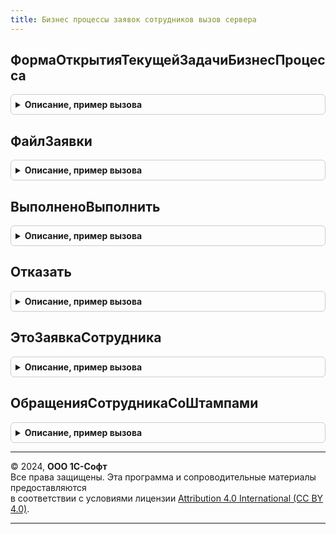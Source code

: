 ```yaml
---
title: Бизнес процессы заявок сотрудников вызов сервера
---
```



## ФормаОткрытияТекущейЗадачиБизнесПроцесса
<details style="margin: 1em 0; padding: 0.5em; border: 1px solid #ccc; border-radius: 6px;">

<summary style="font-weight: bold; cursor: pointer;">Описание, пример вызова</summary>

```bsl

Функция ФормаОткрытияТекущейЗадачиБизнесПроцесса(БизнесПроцесс) Экспорт
```

Пример вызова
```bsl
Результат = БизнесПроцессыЗаявокСотрудниковВызовСервера.ФормаОткрытияТекущейЗадачиБизнесПроцесса(БизнесПроцесс) 
```
</details>

## ФайлЗаявки
<details style="margin: 1em 0; padding: 0.5em; border: 1px solid #ccc; border-radius: 6px;">

<summary style="font-weight: bold; cursor: pointer;">Описание, пример вызова</summary>

```bsl

Функция ФайлЗаявки(БизнесПроцесс) Экспорт
```

Пример вызова
```bsl
Результат = БизнесПроцессыЗаявокСотрудниковВызовСервера.ФайлЗаявки(БизнесПроцесс) 
```
</details>

## ВыполненоВыполнить
<details style="margin: 1em 0; padding: 0.5em; border: 1px solid #ccc; border-radius: 6px;">

<summary style="font-weight: bold; cursor: pointer;">Описание, пример вызова</summary>

```bsl

Процедура ВыполненоВыполнить(Заявка, СостояниеЗапроса, Исполнитель) Экспорт
```

Пример вызова
```bsl
БизнесПроцессыЗаявокСотрудниковВызовСервера.ВыполненоВыполнить(Заявка, СостояниеЗапроса, Исполнитель) 
```
</details>

## Отказать
<details style="margin: 1em 0; padding: 0.5em; border: 1px solid #ccc; border-radius: 6px;">

<summary style="font-weight: bold; cursor: pointer;">Описание, пример вызова</summary>

```bsl

Процедура Отказать(Заявка, СостояниеЗапроса, Исполнитель) Экспорт
```

Пример вызова
```bsl
БизнесПроцессыЗаявокСотрудниковВызовСервера.Отказать(Заявка, СостояниеЗапроса, Исполнитель) 
```
</details>

## ЭтоЗаявкаСотрудника
<details style="margin: 1em 0; padding: 0.5em; border: 1px solid #ccc; border-radius: 6px;">

<summary style="font-weight: bold; cursor: pointer;">Описание, пример вызова</summary>

```bsl

Функция ЭтоЗаявкаСотрудника(Ссылка) Экспорт
```

Пример вызова
```bsl
Результат = БизнесПроцессыЗаявокСотрудниковВызовСервера.ЭтоЗаявкаСотрудника(Ссылка) 
```
</details>

## ОбращенияСотрудникаСоШтампами
<details style="margin: 1em 0; padding: 0.5em; border: 1px solid #ccc; border-radius: 6px;">

<summary style="font-weight: bold; cursor: pointer;">Описание, пример вызова</summary>

```bsl

Функция ОбращенияСотрудникаСоШтампами(ЭлектронныйДокумент) Экспорт
```

Пример вызова
```bsl
Результат = БизнесПроцессыЗаявокСотрудниковВызовСервера.ОбращенияСотрудникаСоШтампами(ЭлектронныйДокумент) 
```
</details>

---

© 2024, **ООО 1С-Софт**  
Все права защищены. Эта программа и сопроводительные материалы предоставляются  
в соответствии с условиями лицензии [Attribution 4.0 International (CC BY 4.0)](https://creativecommons.org/licenses/by/4.0/legalcode).

---
